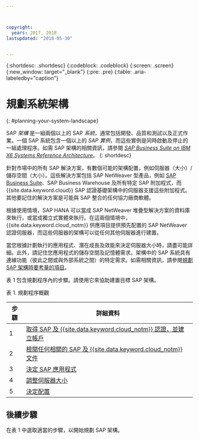 ```yaml
---



copyright:
  years: 2017, 2018
lastupdated: "2018-05-30"


---
```


{:shortdesc: .shortdesc}
{:codeblock: .codeblock}
{:screen: .screen}
{:new_window: target="_blank"}
{:pre: .pre}
{:table: .aria-labeledby="caption"}

# 規劃系統架構
{: #planning-your-system-landscape}

SAP *架構* 是一組兩個以上的 SAP *系統*，通常包括開發、品質和測試以及正式作業。一個 SAP 系統包含一個以上的 *SAP 實例*，而這些實例是同時啟動及停止的一組處理程序。如需 SAP 架構的相關資訊，請參閱 [*SAP Business Suite on IBM X6 Systems Reference Architecture*](https://lenovopress.com/redp5073.pdf)。
{: shortdesc}

針對市場中的所有 SAP 解決方案，有數個可能的架構配置，例如伺服器（大小）/儲存空間（大小）。這些解決方案包括 SAP NetWeaver 型產品，例如 [SAP Business Suite](https://open.sap.com/courses/suitehana1)、SAP Business Warehouse 及所有特定 SAP 附加程式，而 {{site.data.keyword.cloud}} SAP 認證基礎架構中的伺服器支援這些附加程式。其他要記住的解決方案是可能與 SAP 整合的任何協力廠商軟體。 

根據使用情境，SAP HANA 可以當成 SAP NetWeaver 堆疊型解決方案的資料庫來執行，或當成獨立式實體來執行。在這兩個情境中，{{site.data.keyword.cloud_notm}} 供應項目提供預先配置的 SAP NetWeaver 認證伺服器，而這些伺服器的架構可以從任何其他伺服器進行建置。

當您根據計劃執行的應用程式、潛在成長及效能來決定伺服器大小時，請盡可能詳細。此外，請記住您應用程式的儲存空間及記憶體需求。架構中的 SAP 系統具有連線功能（彼此之間或與外部系統之間）的特定需求。如需相關資訊，請參閱[規劃 SAP 架構時要考量的項目](/docs/infrastructure/sap-hana/hana-considerations.html)。

表 1 包含規劃程序內的步驟。請使用它來協助建置目標 SAP 架構。

表 1. 規劃程序概觀

|步驟 |詳細資料|
| --- | --- |
|1 |[取得 SAP 及 {{site.data.keyword.cloud_notm}} 認證，並建立帳戶](/docs/infrastructure/sap-hana/hana-get-credentials.html) |
|2 |[檢閱任何相關的 SAP 及 {{site.data.keyword.cloud_notm}} 文件](/docs/infrastructure/sap-hana/hana-review-doc.html) |
|3 |[決定 SAP 應用程式](/docs/infrastructure/sap-hana/hana-determine-apps.html) |
|4 |[調整伺服器大小](/docs/infrastructure/sap-hana/hana-size-server.html) |
|5 |[決定配置](/docs/infrastructure/sap-hana/hana-determine-configuration.html) |

## 後續步驟

在表 1 中選取適當的步驟，以開始規劃 SAP 架構。
